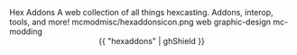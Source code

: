 <articlemeta>
    <name>Hex Addons</name>
    <description>A web collection of all things hexcasting. Addons, interop, tools, and more!</description>
    <icon>mcmodmisc/hexaddonsicon.png</icon>
    <tags>
        <tag>web</tag>
        <tag>graphic-design</tag>
        <tag>mc-modding</tag>
    </tags>
</articlemeta>

<center>
{{ "hexaddons" | ghShield }}
</center>